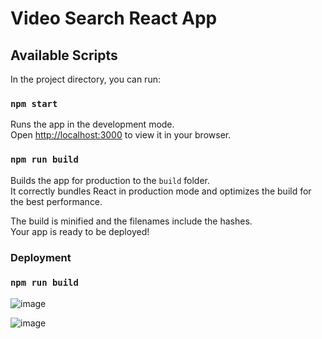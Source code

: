 # Video Search React App

## Available Scripts

In the project directory, you can run:

### `npm start`

Runs the app in the development mode.\
Open [http://localhost:3000](http://localhost:3000) to view it in your browser.


### `npm run build`

Builds the app for production to the `build` folder.\
It correctly bundles React in production mode and optimizes the build for the best performance.

The build is minified and the filenames include the hashes.\
Your app is ready to be deployed!


### Deployment

### `npm run build` 

![image](https://user-images.githubusercontent.com/85465559/194752057-4baac731-0159-45d5-b25f-1facb537be3b.png)

![image](https://user-images.githubusercontent.com/85465559/194752108-4104ff97-b3da-430e-ae23-2353ea9cd3d1.png)
